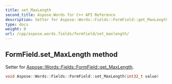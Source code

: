 ```yaml
---
title: set_MaxLength
second_title: Aspose.Words for C++ API Reference
description: Setter for Aspose::Words::Fields::FormField::get_MaxLength. 
type: docs
weight: 0
url: /cpp/aspose.words.fields/formfield/set_maxlength/
---
```

## FormField.set_MaxLength method


Setter for [Aspose::Words::Fields::FormField::get_MaxLength](../get_maxlength/).

```cpp
void Aspose::Words::Fields::FormField::set_MaxLength(int32_t value)
```

